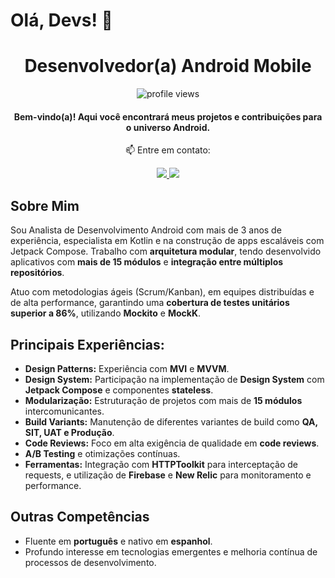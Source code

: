 # Olá, Devs! 👋  
<h1 align="center">Desenvolvedor(a) Android Mobile</h1>

<p align="center">
  <img src="https://komarev.com/ghpvc/?username=seuperfil&label=Profile%20views&color=0e75b6&style=flat" alt="profile views" />
</p>

<h4 align="center">
  Bem-vindo(a)! Aqui você encontrará meus projetos e contribuições para o universo Android.
</h4>

<p align="center">
📫 Entre em contato:
</p>

<p align="center">
  <a href="mailto:seuemail@gmail.com">
    <img src="https://img.shields.io/badge/-seuemail@gmail.com-e34c41?style=flat-square&labelColor=e34c41&logo=gmail&logoColor=white" />
  </a>
  <a href="https://www.linkedin.com/in/seulinkedin/">
    <img src="https://img.shields.io/badge/-LinkedIn-blue?style=flat-square&logo=Linkedin&logoColor=white" />
  </a>
</p>

<h2>Sobre Mim</h2>

<p>Sou Analista de Desenvolvimento Android com mais de 3 anos de experiência, especialista em Kotlin e na construção de apps escaláveis com Jetpack Compose. Trabalho com <strong>arquitetura modular</strong>, tendo desenvolvido aplicativos com <strong>mais de 15 módulos</strong> e <strong>integração entre múltiplos repositórios</strong>.</p>

<p>Atuo com metodologias ágeis (Scrum/Kanban), em equipes distribuídas e de alta performance, garantindo uma <strong>cobertura de testes unitários superior a 86%</strong>, utilizando <strong>Mockito</strong> e <strong>MockK</strong>.</p>

<h2>Principais Experiências:</h2>
<ul>
  <li><strong>Design Patterns:</strong> Experiência com <strong>MVI</strong> e <strong>MVVM</strong>.</li>
  <li><strong>Design System:</strong> Participação na implementação de <strong>Design System</strong> com <strong>Jetpack Compose</strong> e componentes <strong>stateless</strong>.</li>
  <li><strong>Modularização:</strong> Estruturação de projetos com mais de <strong>15 módulos</strong> intercomunicantes.</li>
  <li><strong>Build Variants:</strong> Manutenção de diferentes variantes de build como <strong>QA, SIT, UAT e Produção</strong>.</li>
  <li><strong>Code Reviews:</strong> Foco em alta exigência de qualidade em <strong>code reviews</strong>.</li>
  <li><strong>A/B Testing</strong> e otimizações contínuas.</li>
  <li><strong>Ferramentas:</strong> Integração com <strong>HTTPToolkit</strong> para interceptação de requests, e utilização de <strong>Firebase</strong> e <strong>New Relic</strong> para monitoramento e performance.</li>
</ul>

<h2>Outras Competências</h2>
<ul>
  <li>Fluente em <strong>português</strong> e nativo em <strong>espanhol</strong>.</li>
  <li>Profundo interesse em tecnologias emergentes e melhoria contínua de processos de desenvolvimento.</li>
</ul>
